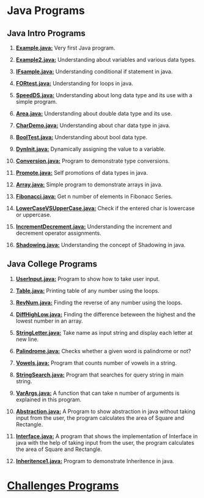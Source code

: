 # Java Programs 

##  Java Intro Programs
1. **[Example.java:](src/learning/Example.java)** Very first Java program.

2. **[Example2.java:](src/learning/Example2.java)** Understanding about variables and various data types.

3. **[IFsample.java:](src/learning/IFsample.java)** Understanding conditional if statement in java.

4. **[FORtest.java:](src/learning/FORtest.java)** Understanding for loops in java.

5. **[SpeedDS.java:](src/learning/SpeedDS.java)** Understanding about long data type and its use 
with a simple program.

6. **[Area.java:](src/learning/Area.java)** Understanding about double data type and its use.

7. **[CharDemo.java:](src/learning/CharDemo.java)** Understanding about char data type in java.

8. **[BoolTest.java:](src/learning/BoolTest.java)** Understanding about bool data type. 

9. **[DynInit.java:](src/learning/DynInit.java)** Dynamically assigning the value to a variable.

10. **[Conversion.java:](src/learning/Conversion.java)** Program to demonstrate type conversions.

11. **[Promote.java:](src/learning/Promote.java)** Self promotions of data types in java.

12. **[Array.java:](src/learning/Array.java)** Simple program to demonstrate arrays in java.

13. **[Fibonacci.java:](src/learning/Fibonacci.java)** Get n number of elements in Fibonacc Series.

14. **[LowerCaseVSUpperCase.java:](src\learning\LowerCaseVSUpperCase.java)** Check if the entered char is lowercase or uppercase.

15. **[IncrementDecrement.java:](src\learning\IncrementDecrement.java)** Understanding the increment and decrement operator assignments.

16. **[Shadowing.java:](src/learning/Shadowing.java)** Understanding the concept of Shadowing in java.


## Java College Programs

1. **[UserInput.java:](src/college/UserInput.java)** Program to show how to take user input.

2. **[Table.java:](src/college/Table.java)** Printing table of any number using the loops.

3. **[RevNum.java:](src/college/RevNum.java)** Finding the reverse of any number using the loops.

4. **[DiffHighLow.java:](src/college/DiffHighLow.java)** Finding the difference beteween the highest and the lowest number in an array.

5. **[StringLetter.java:](src/college/StringLetter.java)** Take name as input string and display each letter at new line.

6. **[Palindrome.java:](src/college/PalindromeString.java)** Checks whether a given word is palindrome or not?

7. **[Vowels.java:](src/college/Vowels.java)** Program that counts number of vowels in a string.

8. **[StringSearch.java:](src/college/StringSearch.java)** Program that searches for query string in main string.

9. **[VarArgs.java:](src/college/VarArgs.java)** A function that can take n number of arguments is explained in this program.

10. **[Abstraction.java:](src/college/Abstraction.java)** A Program to show abstraction in java without taking input from the user, the program calculates the area of Square and Rectangle.

12. **[Interface.java:](src/college/Interface.java)** A program that shows the implementation of Interface in java with the help of taking input from the user, the program calculates the area of Square and Rectangle.

13. **[Inheritence1.java:](src\college\Inheritence1.java)** Program to demonstrate Inheritence in java.


# [Challenges Programs](src/challenges/README.md)
